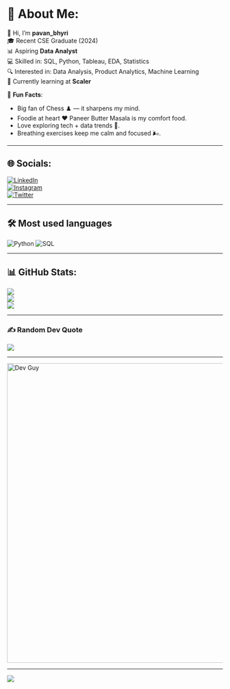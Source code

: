 # 💫 About Me:
👋 Hi, I’m **pavan_bhyri**  
🎓 Recent CSE Graduate (2024)  
📊 Aspiring **Data Analyst**  
💻 Skilled in: SQL, Python, Tableau, EDA, Statistics  
🔍 Interested in: Data Analysis, Product Analytics, Machine Learning  
🌱 Currently learning at **Scaler**  

🎉 **Fun Facts**:  
- Big fan of Chess ♟️ — it sharpens my mind.  
- Foodie at heart ❤️ Paneer Butter Masala is my comfort food.  
- Love exploring tech + data trends 🚀.  
- Breathing exercises keep me calm and focused 🌬️.  

---

## 🌐 Socials:
[![LinkedIn](https://img.shields.io/badge/LinkedIn-%230077B5.svg?logo=linkedin&logoColor=white)](https://www.linkedin.com/in/pavan-sai-bhyri-6b285324a)  
[![Instagram](https://img.shields.io/badge/Instagram-%23E4405F.svg?logo=Instagram&logoColor=white)](https://www.instagram.com/pavan_bhyri?utm_source=qr&igsh=MXc0c25uOW5qeHBoYw==)  
[![Twitter](https://img.shields.io/badge/Twitter-%231DA1F2.svg?logo=Twitter&logoColor=white)](https://x.com/pavan_bhyri?t=TNTchhbWpyRJiMgfVMjd5w&s=08)  

---

## 🛠️ Most used languages
![Python](https://img.shields.io/badge/Python-3776AB?logo=python&logoColor=white) ![SQL](https://img.shields.io/badge/SQL-003B57?logo=none&logoColor=white)

---

## 📊 GitHub Stats:
![](https://github-readme-stats.vercel.app/api?username=pavanbhyri-25&theme=radical&hide_border=false&include_all_commits=true&count_private=true)  
![](https://github-readme-streak-stats.herokuapp.com/?user=pavanbhyri-25&theme=radical&hide_border=false)  
![](https://github-readme-stats.vercel.app/api/top-langs/?username=pavanbhyri-25&theme=radical&hide_border=false&include_all_commits=true&count_private=true&layout=compact)

---

### ✍️ Random Dev Quote
![](https://quotes-github-readme.vercel.app/api?type=horizontal&theme=radical)

---

<!-- Replace this GIF with a male dev GIF saved in assets/dev-guy.gif -->
<img src="assets/dev-guy.gif" alt="Dev Guy" width="700" />

---

[![](https://visitcount.itsvg.in/api?id=pavanbhyri-25&icon=4&color=0)](https://visitcount.itsvg.in)
